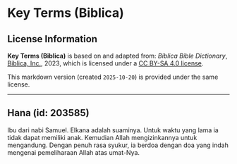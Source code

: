 # Key Terms (Biblica)

## License Information

**Key Terms (Biblica)** is based on and adapted from: _Biblica Bible Dictionary_, [Biblica, Inc.](https://www.biblica.com/), 2023, which is licensed under a [CC BY-SA 4.0 license](https://creativecommons.org/licenses/by-sa/4.0/legalcode.en).

This markdown version (created `2025-10-20`) is provided under the same license.



--------------------------------

## Hana (id: 203585)

Ibu dari nabi Samuel. Elkana adalah suaminya. Untuk waktu yang lama ia tidak dapat memiliki anak. Kemudian Allah mengizinkannya untuk mengandung. Dengan penuh rasa syukur, ia berdoa dengan doa yang indah mengenai pemeliharaan Allah atas umat\-Nya.



